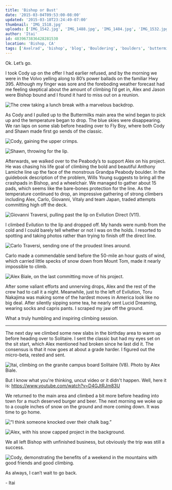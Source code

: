 ```yaml
---
title: 'Bishop or Bust'
date: '2015-03-04T09:53:00-08:00'
updated: '2015-03-10T23:24:49-07:00'
thumbnail: 'IMG_1518.jpg'
uploads: ['IMG_1542.jpg', 'IMG_1488.jpg', 'IMG_1484.jpg', 'IMG_1532.jpg', 'IMG_1526.jpg', 'IMG_1518.jpg', 'IMG_1559.jpg', 'IMG_1577.jpg', 'IMG_1580.jpg', 'IMG_1584.jpg']
author: 'Itai'
id: 4839673836428281530
location: 'Bishop, CA'
tags: ['Axelrad', 'bishop', 'blog', 'Bouldering', 'boulders', 'buttermilks', 'California', 'Carlo Traversi', 'Climbing', 'Evilution', 'Five Ten', 'flash', 'granite', 'highball', 'Project']
---
```


Ok. Let’s go.

I took Cody up on the offer I had earlier refused, and by the morning we were in the Volvo yelling along to 80’s power ballads on the familiar Hwy 395. Although my finger was sore and the foreboding weather forecast had me feeling skeptical about the amount of climbing I’d get in, Alex and Jason were Bishop bound and I found it hard to miss out on a reunion.

![The crew taking a lunch break with a marvelous backdrop.](uploads/IMG_1542.jpg)

As Cody and I pulled up to the Buttermilks main area the wind began to pick up and the temperature began to drop. The blue skies were disappearing. We ran laps on some slab before heading over to Fly Boy, where both Cody and Shawn made first go sends of the classic.

![Cody, gaining the upper crimps.](uploads/IMG_1488.jpg)

![Shawn, throwing for the lip.](uploads/IMG_1484.jpg)

Afterwards, we walked over to the Peabody’s to support Alex on his project. He was chasing his life goal of climbing the bold and beautiful Anthony Lamiche line up the face of the monstrous Grandpa Peabody boulder. In the guidebook description of the problem, Wills Young suggests to bring all the crashpads in Bishop, and a wheelchair. We managed to gather about 15 pads, which seems like the bare-bones protection for the line. As the temperature continued to drop, an impressive gathering of strong climbers including Alex, Carlo, Giovanni, Vitaly and team Japan, traded attempts committing high off the deck.

![Giovanni Traversi, pulling past the lip on Evilution Direct (V11).](uploads/IMG_1532.jpg)

I climbed Evilution to the lip and dropped off. My hands were numb from the cold and I could barely tell whether or not I was on the holds. I resorted to spotting and taking photos rather than trying to finish off the direct line.

![Carlo Traversi, sending one of the proudest lines around.](uploads/IMG_1526.jpg)

Carlo made a commendable send before the 50-mile an hour gusts of wind, which carried little specks of snow down from Mount Tom, made it nearly impossible to climb.

![Alex Biale, on the last committing move of his project.](uploads/IMG_1518.jpg)

After some valiant efforts and unnerving drops, Alex and the rest of the crew had to call it a night. Meanwhile, just to the left of Evilution, Toru Nakajima was making some of the hardest moves in America look like no big deal. After silently sipping some tea, he nearly sent Lucid Dreaming, wearing socks and capris pants. I scraped my jaw off the ground.

What a truly humbling and inspiring climbing session.

---

The next day we climbed some new slabs in the birthday area to warm up before heading over to Solitaire. I sent the classic but had my eyes set on the sit start, which Alex mentioned had broken since he last did it. The consensus is that it now goes at about a grade harder. I figured out the micro-beta, rested and sent.

![Itai, climbing on the granite campus board Solitaire (V8). Photo by Alex Biale.](uploads/IMG_1559.jpg)

But I know what you're thinking, uncut video or it didn't happen. Well, here it is: <https://www.youtube.com/watch?v=D4GJtRJm83U>

We returned to the main area and climbed a bit more before heading into town for a much deserved burger and beer. The next morning we woke up to a couple inches of snow on the ground and more coming down. It was time to go home.

![“I think someone knocked over their chalk bag.”](uploads/IMG_1577.jpg)

![Alex, with his snow capped project in the background.](uploads/IMG_1580.jpg)

We all left Bishop with unfinished business, but obviously the trip was still a success.

![Cody, demonstrating the benefits of a weekend in the mountains with good friends and good climbing.](uploads/IMG_1584.jpg)

As always, I can’t wait to go back.

\- Itai

